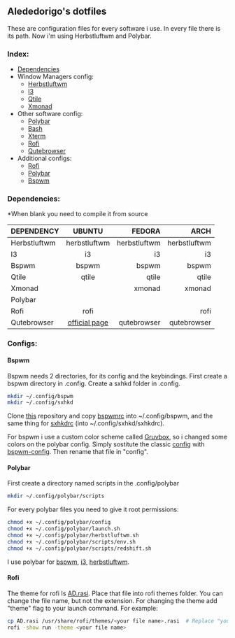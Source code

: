 ## Alededorigo's dotfiles
These are configuration files for every software i use.
In every file there is its path.
Now i'm using Herbstluftwm and Polybar.

### Index:
* [Dependencies](https://github.com/Alededorigo/dotfiles#dependencies)
* Window Managers config:
  * [Herbstluftwm](https://github.com/Alededorigo/dotfiles/tree/main/.config/herbstluftwm)
  * [I3](https://github.com/Alededorigo/dotfiles/tree/main/.config/i3)
  * [Qtile](https://github.com/Alededorigo/dotfiles/tree/main/.config/qtile)
  * [Xmonad](https://github.com/Alededorigo/dotfiles/tree/main/.xmonad/xmonad.hs)
* Other software config:
  * [Polybar](https://github.com/Alededorigo/dotfiles/tree/main/.config/polybar)
  * [Bash](https://github.com/Alededorigo/dotfiles/tree/main/.bashrc)
  * [Xterm](https://github.com/Alededorigo/dotfiles/tree/main/.Xresources)
  * [Rofi](https://github.com/Alededorigo/dotfiles/tree/main/AD.rasi)
  * [Qutebrowser](https://github.com/Alededorigo/dotfiles/tree/main/.config/qutebrowser/config.py)
* Additional configs:
  * [Rofi](https://github.com/Alededorigo/dotfiles#rofi)
  * [Polybar](https://github.com/Alededorigo/dotfiles#polybar)
  * [Bspwm](https://github.com/Alededorigo/dotfiles#bspwm)

### Dependencies:
*When blank you need to compile it from source

| DEPENDENCY     | UBUNTU| FEDORA       | ARCH         |
| :------------- | :----------: | -----------: | -----------: |
| Herbstluftwm   | herbstluftwm | herbstluftwm | herbstluftwm |
| I3             | i3           | i3           | i3           |
| Bspwm		 | bspwm        | bspwm        | bspwm 	      |
| Qtile          | qtile        | qtile        | qtile        |
| Xmonad         |              | xmonad       | xmonad       |
| Polybar
| Rofi           | rofi         |              | rofi         |
| Qutebrowser    | [official page](qutebrowser.org/INSTALL.html#on_debian_ubuntu) | qutebrowser | qutebrowser |

### Configs:

#### Bspwm
Bspwm needs 2 directories, for its config and the keybindings.
First create a bspwm directory in .config.
Create a sxhkd folder in .config.
```sh
mkdir ~/.config/bspwm
mkdir ~/.config/sxhkd
```
Clone [this](https://github.com/Alededorigo/dotfiles) repository and copy [bspwmrc](https://github.com/Alededorigo/dotfiles/tree/main/.config/bspwm/bspwmrc) into ~/.config/bspwm, and the same thing for [sxhkdrc](https://github.com/Alededorigo/dotfiles/tree/main/.config/sxhkd/sxhkdrc) (into ~/.config/sxhkd/sxhkdrc).

For bspwm i use a custom color scheme called [Gruvbox](https://github.com/morhetz/gruvbox), so i changed some colors on the polybar config.
Simply sostitute the classic [config](https://github.com/alededorigo/dotfiles/tree/main/.config/polybar/config) with [bspwm-config](https://github.com/alededorigo/dotfiles/tree/main/.config/polybar/config-bspwm). Then rename that file in "config".

#### Polybar
First create a directory named scripts in the .config/polybar
```sh
mkdir ~/.config/polybar/scripts
```
For every polybar files you need to give it root permissions:
```sh
chmod +x ~/.config/polybar/config
chmod +x ~/.config/polybar/launch.sh
chmod +x ~/.config/polybar/herbstluftwm.sh
chmod +x ~/.config/polybar/scripts/env.sh
chmod +x ~/.config/polybar/scripts/redshift.sh
``` 
I use polybar for [bspwm](https://github.com/Alededorigo/dotfiles/tree/main/.config/bspwm), [i3](https://github.com/Alededorigo/dotfiles/tree/main/.config/i3), [herbstluftwm](https://github.com/Alededorigo/dotfiles/tree/main/.config/herbstluftw).

#### Rofi
The theme for rofi Is [AD.rasi](https://github.com/Alededorigo/dotfiles/free/main/AD.rasi). 
Place that file into rofi themes folder.
You can change the file name, but not the extension.
For changing the theme add "theme" flag to your launch command.
For example:
```sh
cp AD.rasi /usr/share/rofi/themes/<your file name>.rasi  # Replace "your file name" with you rile name
rofi -show run -theme <your file name>
``` 

